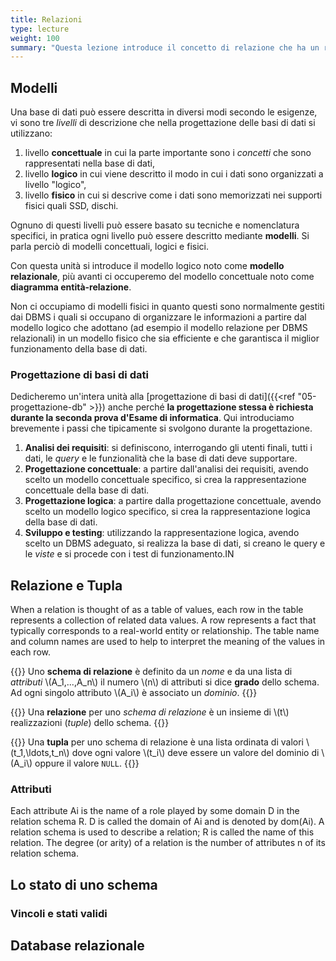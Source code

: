 ```yaml
---
title: Relazioni
type: lecture
weight: 100
summary: "Questa lezione introduce il concetto di relazione che ha un ruolo centrale nel modello relazionale delle base di dati. La lezione discute anche i concetti di attributo e schema di una base di date relazionale."
---
```


## Modelli
Una base di dati può essere descritta in diversi modi secondo le esigenze, vi sono tre *livelli* di descrizione che nella progettazione delle basi di dati si utilizzano:
1. livello **concettuale** in cui la parte importante sono i *concetti* che sono rappresentati nella base di dati,
2. livello **logico** in cui viene descritto il modo in cui i dati sono organizzati a livello "logico",
3. livello **fisico** in cui si descrive come i dati sono memorizzati nei supporti fisici quali SSD, dischi.

Ognuno di questi livelli può essere basato su tecniche e nomenclatura specifici, in pratica ogni livello può essere descritto mediante **modelli**. Si parla perciò di modelli concettuali, logici e fisici.

Con questa unità si introduce il modello logico noto come **modello relazionale**, più avanti ci occuperemo del modello concettuale noto come **diagramma entità-relazione**.

Non ci occupiamo di modelli fisici in quanto questi sono normalmente gestiti dai DBMS i quali si occupano di organizzare le informazioni a partire dal modello logico che adottano (ad esempio il modello relazione per DBMS relazionali) in un modello fisico che sia efficiente e che garantisca il miglior funzionamento della base di dati.

### Progettazione di basi di dati
Dedicheremo un'intera unità alla [progettazione di basi di dati]({{<ref "05-progettazione-db" >}}) anche perché **la progettazione stessa è richiesta durante la seconda prova d'Esame di informatica**. Qui introduciamo brevemente i passi che tipicamente si svolgono durante la progettazione.
1. **Analisi dei requisiti**: si definiscono, interrogando gli utenti finali, tutti i dati, le *query* e le funzionalità che la base di dati deve supportare.
2. **Progettazione concettuale**: a partire dall'analisi dei requisiti, avendo scelto un modello concettuale specifico, si crea la rappresentazione concettuale della base di dati.
3. **Progettazione logica**: a partire dalla progettazione concettuale, avendo scelto un modello logico specifico, si crea la rappresentazione logica della base di dati.
4. **Sviluppo e testing**: utilizzando la rappresentazione logica, avendo scelto un DBMS adeguato, si realizza la base di dati, si creano le query e le *viste* e si procede con i test di funzionamento.IN

## Relazione e Tupla
When a relation is thought of as a table of values, each row in the table represents a collection of related data values. A row represents a fact that typically corresponds to a real-world entity or relationship. The table name and column names are used to help to interpret the meaning of the values in each row.

{{<def title="Schema di Relazione">}}
Uno **schema di relazione** è definito da un *nome* e da una lista di *attributi* \\(A_1,...,A_n\\) il numero \\(n\\) di attributi si dice **grado** dello schema. Ad ogni singolo attributo \\(A_i\\) è associato un *dominio*.
{{</def>}}

{{<def title="Relazione">}}
Una **relazione** per uno *schema di relazione* è un insieme di \\(t\\) realizzazioni (*tuple*) dello schema.
{{</def>}}

{{<def title="Tupla">}}
Una **tupla** per uno schema di relazione è una lista ordinata di valori \\(t_1,\ldots,t_n\\) dove ogni valore \\(t_i\\) deve essere un valore del dominio di \\(A_i\\) oppure il valore `NULL`.
{{</def>}}


### Attributi
Each attribute Ai is the name of a role played by some domain D in the relation schema R. D is called the domain of Ai and is denoted by dom(Ai). A relation schema is used to describe a relation; R is called the name of this relation. The degree (or arity) of a relation is the number of attributes n of its relation schema.

## Lo stato di uno schema

### Vincoli e stati validi

## Database relazionale



